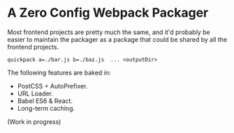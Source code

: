 # A Zero Config Webpack Packager

Most frontend projects are pretty much the same, and it'd probably be easier to maintain the packager as a package that could be shared by all the frontend projects.

```
quickpack a=./bar.js b=./baz.js  ... <outputDir>
```

The following features are baked in:

+ PostCSS + AutoPrefixer.
+ URL Loader.
+ Babel ES6 & React.
+ Long-term caching.

(Work in progress)

